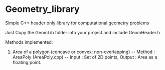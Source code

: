 # Geometry_library
Simple C++ header only library for computational geometry problems

Just Copy the GeomLib folder into your project and include GeomHeader.h

Methods implemented:

1. Area of a polygon (concave or convex; non-overlapping)
  -- Method : AreaPoly (AreaPoly.cpp)
  -- Input : Set of 2D points, Output : Area as a floating point.
